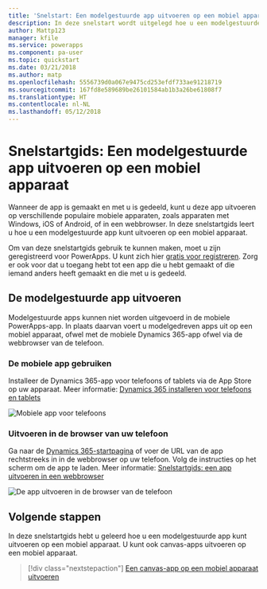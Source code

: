 ```yaml
---
title: 'Snelstart: Een modelgestuurde app uitvoeren op een mobiel apparaat met PowerApps | Microsoft Docs'
description: In deze snelstart wordt uitgelegd hoe u een modelgestuurde app uitvoert op een mobiel apparaat.
author: Mattp123
manager: kfile
ms.service: powerapps
ms.component: pa-user
ms.topic: quickstart
ms.date: 03/21/2018
ms.author: matp
ms.openlocfilehash: 5556739d0a067e9475cd253efdf733ae91218719
ms.sourcegitcommit: 167fd8e589689be26101584ab1b3a26be61808f7
ms.translationtype: HT
ms.contentlocale: nl-NL
ms.lasthandoff: 05/12/2018
---
```

# <a name="quickstart-run-a-model-driven-app-on-a-mobile-device"></a>Snelstartgids: Een modelgestuurde app uitvoeren op een mobiel apparaat

Wanneer de app is gemaakt en met u is gedeeld, kunt u deze app uitvoeren op verschillende populaire mobiele apparaten, zoals apparaten met Windows, iOS of Android, of in een webbrowser. In deze snelstartgids leert u hoe u een modelgestuurde app kunt uitvoeren op een mobiel apparaat. 

Om van deze snelstartgids gebruik te kunnen maken, moet u zijn geregistreerd voor PowerApps. U kunt zich hier [gratis voor registreren](https://web.powerapps.com/signup?redirect=marketing&email=). Zorg er ook voor dat u toegang hebt tot een app die u hebt gemaakt of die iemand anders heeft gemaakt en die met u is gedeeld.

## <a name="run-the-model-driven-app"></a>De modelgestuurde app uitvoeren

Modelgestuurde apps kunnen niet worden uitgevoerd in de mobiele PowerApps-app. In plaats daarvan voert u modelgedreven apps uit op een mobiel apparaat, ofwel met de mobiele Dynamics 365-app ofwel via de webbrowser van de telefoon. 

### <a name="use-the-mobile-app"></a>De mobiele app gebruiken
Installeer de Dynamics 365-app voor telefoons of tablets via de App Store op uw apparaat. Meer informatie: [Dynamics 365 installeren voor telefoons en tablets](https://docs.microsoft.com/dynamics365/customer-engagement/mobile-app/install-dynamics-365-for-phones-and-tablets)

 ![Mobiele app voor telefoons](media/run-app-client-model-driven/mobile-app-for-phone.png)

### <a name="run-in-your-phones-browser"></a>Uitvoeren in de browser van uw telefoon
Ga naar de [Dynamics 365-startpagina](https://home.dynamics.com) of voer de URL van de app rechtstreeks in in de webbrowser op uw telefoon. Volg de instructies op het scherm om de app te laden. Meer informatie: [Snelstartgids: een app uitvoeren in een webbrowser](run-app-browser.md)

![De app uitvoeren in de browser van de telefoon](media/run-app-client-model-driven/web-browser-on-phone.png)


## <a name="next-steps"></a>Volgende stappen
In deze snelstartgids hebt u geleerd hoe u een modelgestuurde app kunt uitvoeren op een mobiel apparaat. U kunt ook canvas-apps uitvoeren op een mobiel apparaat.

> [!div class="nextstepaction"]
> [Een canvas-app op een mobiel apparaat uitvoeren](run-app-client.md)